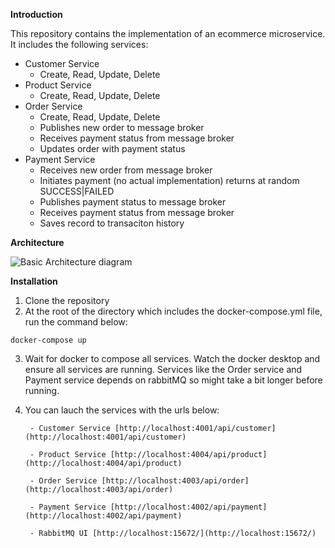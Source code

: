 **Introduction**

This repository contains the implementation of an ecommerce microservice. It includes the following services:

 - Customer Service
	 - Create, Read, Update, Delete
 - Product Service
	 - Create, Read, Update, Delete
 - Order Service
	 - Create, Read, Update, Delete
	 - Publishes new order to message broker
	 - Receives payment status from message broker
	 - Updates order with payment status
 - Payment Service
	 - Receives new order from message broker
	 - Initiates payment (no actual implementation) returns at random SUCCESS|FAILED
	 - Publishes payment status to message broker
	 - Receives payment status from message broker 
	 - Saves record to transaciton history

**Architecture**

![Basic Architecture diagram](https://res.cloudinary.com/dpyywotyh/image/upload/v1645660311/EcommerceArchitecture_omepg6.png)

**Installation**

 1. Clone the repository
 2. At the root of the directory which includes the docker-compose.yml file, run the command below:
```
docker-compose up
```
3. Wait for docker to compose all services. Watch the docker desktop and ensure all services are running. Services like the Order service and Payment service depends on rabbitMQ so might take a bit longer before running.
4. You can lauch the services with the urls below:


		- Customer Service [http://localhost:4001/api/customer](http://localhost:4001/api/customer)
		
		- Product Service [http://localhost:4004/api/product](http://localhost:4004/api/product)
		
		- Order Service [http://localhost:4003/api/order](http://localhost:4003/api/order)
		
		- Payment Service [http://localhost:4002/api/payment](http://localhost:4002/api/payment)
		
		- RabbitMQ UI [http://localhost:15672/](http://localhost:15672/)
